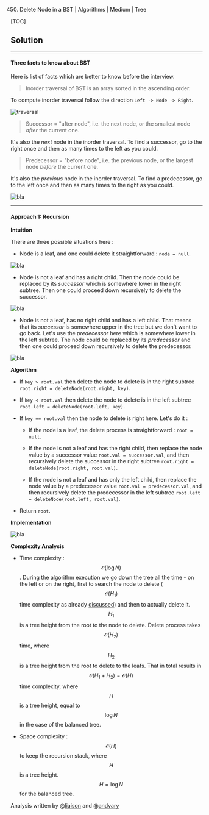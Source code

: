 450. Delete Node in a BST | Algorithms | Medium | Tree

[TOC]

## Solution

--- 

#### Three facts to know about BST

Here is list of facts which are better to know before the interview.

> Inorder traversal of BST is an array sorted in the ascending order.

To compute inorder traversal follow the direction `Left -> Node -> Right`.



![traversal](../Figures/450/450_inorder.png)

> Successor = "after node", i.e. the next node, or the smallest node _after_ the current one.  

It's also the _next_ node in the inorder traversal. To find a successor, go to the right once
and then as many times to the left as you could.



> Predecessor = "before node", i.e. the previous node, or the largest node _before_ the current one.  

It's also the _previous_ node in the inorder traversal. To find a predecessor, go to the left once
and then as many times to the right as you could.



![bla](../Figures/450/succ2.png)





---
#### Approach 1: Recursion

**Intuition**

There are three possible situations here :

- Node is a leaf, and one could delete it straightforward : `node = null`.

![bla](../Figures/450/del_leaf.png)

- Node is not a leaf and has a right child. Then the node could be replaced by its
_successor_ which is somewhere lower in the right subtree. Then one could proceed down recursively to
delete the successor.

![bla](../Figures/450/del_succ.png)

- Node is not a leaf, has no right child and has a left child. That means that its _successor_ is somewhere
 upper in the tree but we don't want to go back.
 Let's use the _predecessor_ here which is somewhere lower in the left subtree.
 The node could be replaced by its
_predecessor_ and then one could proceed down recursively to delete the predecessor.

![bla](../Figures/450/del_pred.png)

**Algorithm**

- If `key > root.val` then delete the node to delete is in the right subtree
`root.right = deleteNode(root.right, key)`.

- If `key < root.val` then delete the node to delete is in the left subtree
`root.left = deleteNode(root.left, key)`.  

- If `key == root.val` then the node to delete is right here. Let's do it :

    - If the node is a leaf, the delete process is straightforward :
    `root = null`.
    
    - If the node is not a leaf and has the right child, then replace the node 
    value by a successor value `root.val = successor.val`, 
    and then recursively delete
    the successor in the right subtree `root.right = deleteNode(root.right, root.val)`.
    
    - If the node is not a leaf and has only the left child, then replace the node 
    value by a predecessor value `root.val = predecessor.val`, and then recursively delete
    the predecessor in the left subtree `root.left = deleteNode(root.left, root.val)`.
    
- Return `root`.

**Implementation**

![bla](../Figures/450/implem2.png)



**Complexity Analysis**

* Time complexity : $$\mathcal{O}(\log N)$$. During the algorithm 
execution we go down the tree
all the time - on the left or on the right, 
first to search the node to delete ($$\mathcal{O}(H_1)$$ time
complexity as already 
[discussed](https://leetcode.com/articles/insert-into-a-bst/)) 
and then to actually delete it. $$H_1$$ is a tree height from the root to the node 
to delete.
Delete process takes $$\mathcal{O}(H_2)$$ time, where $$H_2$$ is a tree height
from the root to delete to the leafs.
That in total results in $$\mathcal{O}(H_1 + H_2) = \mathcal{O}(H)$$ time
complexity, where $$H$$ is a tree height, equal to $$\log N$$ in the case of the balanced tree.    
    
* Space complexity : $$\mathcal{O}(H)$$ to keep the recursion stack, where $$H$$ is a tree
height. $$H = \log N$$ for the balanced tree.

Analysis written by @[liaison](https://leetcode.com/liaison/)
and @[andvary](https://leetcode.com/andvary/)
